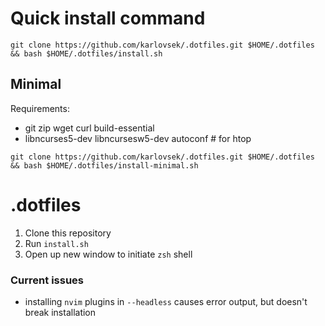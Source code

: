 # Quick install command
`git clone https://github.com/karlovsek/.dotfiles.git $HOME/.dotfiles && bash $HOME/.dotfiles/install.sh`


## Minimal
Requirements:
* git zip wget curl build-essential 
* libncurses5-dev libncursesw5-dev autoconf # for htop

`git clone https://github.com/karlovsek/.dotfiles.git $HOME/.dotfiles && bash $HOME/.dotfiles/install-minimal.sh`

# .dotfiles

1. Clone this repository
2. Run `install.sh`
3. Open up new window to initiate `zsh` shell

### Current issues

- installing `nvim` plugins in `--headless` causes error output, but doesn't break installation
